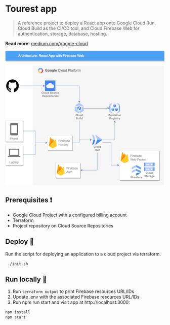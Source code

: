 # Tourest app
> A reference project to deploy a React app onto Google Cloud Run, Cloud Build as the CI/CD tool, and Cloud Firebase Web for authentication, storage, database, hosting.

**Read more:** [medium.com/google-cloud](https://medium.com/google-cloud/getting-started-react-app-with-firebase-web-and-cloud-run-in-gcp-3299bf1c92e0)

![GCP Architecture](public/assets/images/gcp.drawio.png)

## Prerequisites :heavy_exclamation_mark:
- Google Cloud Project with a configured billing account
- Terraform
- Project repository on Cloud Source Repositories

## Deploy :hammer:
Run the script for deploying an application to a cloud project via terraform.
```shell
 ./init.sh
```

## Run locally :low_brightness:
1. Run `terraform output` to print Firebase resources URL/IDs
2. Update .env with the associated Firebase resources URL/IDs
3. Run npm run start and visit app at http://localhost:3000:
```shell
npm install
npm start
```
